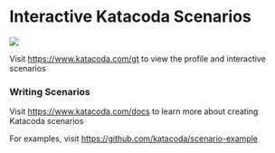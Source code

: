 # Interactive Katacoda Scenarios

[![](http://shields.katacoda.com/katacoda/gt/count.svg)](https://www.katacoda.com/gt "Get your profile on Katacoda.com")

Visit https://www.katacoda.com/gt to view the profile and interactive scenarios

### Writing Scenarios
Visit https://www.katacoda.com/docs to learn more about creating Katacoda scenarios

For examples, visit https://github.com/katacoda/scenario-example
